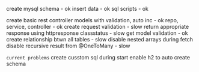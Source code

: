 create mysql schema - ok
insert data - ok
sql scripts - ok

create basic rest controller
models with validation, auto inc - ok
repo, service, controller - ok
create request validation - slow
return appropriate response using httpresponse classstatus - slow
get model validation - ok
create relationship btwn all tables - slow
disable nested arrays during fetch
disable recursive result from @OneToMany - slow

`current problems`
create cusstom sql during start
enable h2 to auto create schema



